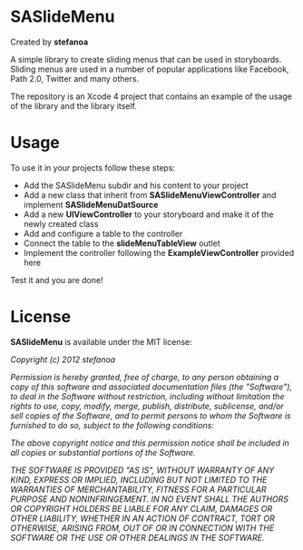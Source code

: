 # SASlideMenu

Created by **stefanoa**

A simple library to create sliding menus that can be used in storyboards. Sliding menus are used in a number of popular applications like Facebook, Path 2.0, Twitter and many others.

The repository is an Xcode 4 project that contains an example of the usage of the library and the library itself.

# Usage

To use it in your projects follow these steps:

* Add the SASlideMenu subdir and his content to your project
* Add a new class that inherit from **SASlideMenuViewController** and implement **SASlideMenuDatSource**
* Add a new **UIViewController** to your storyboard and make it of the newly created class
* Add and configure a table to the controller
* Connect the table to the **slideMenuTableView** outlet
* Implement the controller following the **ExampleViewController** provided here

Test it and you are done!


# License

**SASlideMenu** is available under the MIT license:

*Copyright (c) 2012 stefanoa*

*Permission is hereby granted, free of charge, to any person obtaining a copy*
*of this software and associated documentation files (the "Software"), to deal*
*in the Software without restriction, including without limitation the rights*
*to use, copy, modify, merge, publish, distribute, sublicense, and/or sell*
*copies of the Software, and to permit persons to whom the Software is*
*furnished to do so, subject to the following conditions:*

*The above copyright notice and this permission notice shall be included in*
*all copies or substantial portions of the Software.*

*THE SOFTWARE IS PROVIDED "AS IS", WITHOUT WARRANTY OF ANY KIND, EXPRESS OR*
*IMPLIED, INCLUDING BUT NOT LIMITED TO THE WARRANTIES OF MERCHANTABILITY,*
*FITNESS FOR A PARTICULAR PURPOSE AND NONINFRINGEMENT. IN NO EVENT SHALL THE*
*AUTHORS OR COPYRIGHT HOLDERS BE LIABLE FOR ANY CLAIM, DAMAGES OR OTHER*
*LIABILITY, WHETHER IN AN ACTION OF CONTRACT, TORT OR OTHERWISE, ARISING FROM,*
*OUT OF OR IN CONNECTION WITH THE SOFTWARE OR THE USE OR OTHER DEALINGS IN*
*THE SOFTWARE.*